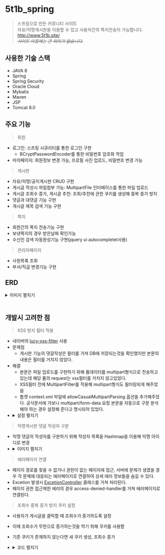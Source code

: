 # 5t1b_spring
> 스프링으로 만든 커뮤니티 사이트   
> 자유/익명게시판을 이용할 수 있고 사용자간의 쪽지전송이 가능합니다.    
> http://www.5t1b.site/   
>  ~~_사이트 이름에는 큰 의미가 없습니다._~~    
            
## 사용한 기술 스택
- JAVA 8
- Spring
- Spring Security
- Oracle Cloud
- Mybatis
- Maven
- JSP    
- Tomcat 8.0
   
## 주요 기능   
> 회원   
- 로그인: 스프링 시큐리티를 통한 로그인 구현 
   - BCryptPasswordEncoder를 통한 비밀번호 암호화 작업         
- 마이페이지: 회원정보 변경 가능, 프로필 사진 업로드, 비밀번호 변경 가능      

> 게시판    
- 자유/익명/공지게시판 CRUD 구현      
- 게시글 작성시 파일첨부 가능: MultipartFile 인터페이스를 통한 파일 업로드    
- 게시글 조회수 증가, 게시글 추천: 조회/추천에 관한 쿠키를 생성해 중복 증가 방지
- 댓글과 대댓글 기능 구현     
- 게시글 제목 검색 기능 구현

> 쪽지      
- 회원간의 쪽지 전송기능 구현    
- 보낸쪽지의 경우 받은날짜 확인가능    
- 수신인 검색 자동완성기능 구현(jquery ui autocompletet사용)   

> 관리자페이지
- 사원목록 조회      
- 부서/직급 변경기능 구현     
     
## ERD
<details>
<summary>이미지 펼치기</summary>
<div markdown="1">
<img src="https://github.com/leehb105/5t1b_spring/blob/master/img/erd.png?raw=true">
</div>
</details>

<br>     

## 개발시 고려한 점      
> XSS 방지 필터 적용   
- 네이버의 [lucy-xss-filter](https://github.com/naver/lucy-xss-servlet-filter) 사용
- 문제점    
  - 게시판 기능의 댓글작성은 필터를 거쳐 DB에 저장되는것을 확인했지만 본문의 내용은 필터를 거치지 않았다.
- 해결 
  - 본문은 파일 업로드를 구현하기 위해 폼데이터를 multipart형식으로 전송하고 있는데 해당 폼의 request는 xss필터를 거치지 않고있었다.
  - XSS필터 전에 MultipartFilter를 적용해 multipart형식도 필터링되게 해주었음
  - 톰캣 context.xml 파일에 allowCasualMultipartParsing 옵션을 추가해주었다. 공식문서에 가보니 multipart/form-data 요청 본문을 자동으로 구문 분석해야 하는 경우 설정해 준다고 명시되어 있었다.
- <details>
    <summary>설정 펼치기</summary>
    <div markdown="1">
       <a href="https://github.com/leehb105/5t1b_spring/blob/master/src/main/webapp/WEB-INF/web.xml">
          필터설정
       </a>
       <br>
       <a href="https://github.com/leehb105/5t1b_spring/blob/master/src/main/resources/lucy-xss-servlet-filter-rule.xml">
          필터링 룰 작성
       </a>
    </div>
 </details>

 > 익명게시판 댓글 작성자 구분    
 - 익명 댓글의 작성자를 구분하기 위해 작성자 목록을 Hashmap을 이용해 익명 아이디로 변경      
 - <details>
   <summary>이미지 펼치기</summary>
   <div markdown="1">
      <img src="https://github.com/leehb105/5t1b_spring/blob/master/img/image1.png" width="50%">
   </div>
</details>

> 에러페이지 연결    
- 페이지 경로를 찾을 수 없거나 권한이 없는 페이지에 접근, 서버에 문제가 생겼을 경우 각 문제에 대응되는 에러페이지로 연결하여 상세 에러 정보들을 숨길 수 있다.     
- Excetion 발생시 [ExcetionController](https://github.com/leehb105/5t1b_spring/blob/master/src/main/java/com/spring/otlb/common/ExcetionController.java) 클래스를 거쳐 처리된다.    
- 페이지 권한 접근제한 에러의 경우 access-denied-handler를 거쳐 에러페이지로 연결된다.       

> 조회수 중복 증가 방지 쿠키 설정      
- 사용자가 게시글을 클릭할 때 조회수가 증가하도록 설정            
- 이때 조회수가 무한으로 증가하는것을 막기 위해 쿠키를 사용함     
- 기존 쿠키가 존재하지 않는다면 새 쿠키 생성, 조회수 증가      
 - <details>
   <summary>코드 펼치기</summary>
   <div markdown="1">
      <pre>
      <code>
         ...
         // 쿠키 생성
         Cookie oldCookie = null;
         Cookie[] cookies = request.getCookies();
         log.debug("cookies = {}", cookies);
         //쿠키값이 있다면
         if(cookies != null) {
            for(Cookie cookie : cookies) {
               //boardView 쿠키 여부 확인
               if(cookie.getName().equals("boardView")) {
                  oldCookie = cookie;
               }
            }
         }

         if(oldCookie != null) {
            if (!oldCookie.getValue().contains("[" + no + "]")) {
                  boardService.updateReadCount(no);
                     oldCookie.setValue(oldCookie.getValue() + "_[" + no + "]");
                     oldCookie.setPath("/");
                     oldCookie.setMaxAge(60 * 60 * 24);
                     response.addCookie(oldCookie);
               }
            } else {
               boardService.updateReadCount(no);
               Cookie newCookie = new Cookie("boardView","[" + no + "]");
               newCookie.setPath("/");
               newCookie.setMaxAge(60 * 60 * 24);
               response.addCookie(newCookie);
         ...
         
      </code>
      </pre>
   </div>
</details>




